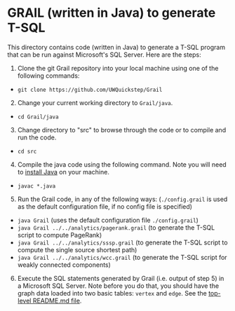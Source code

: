 GRAIL (written in Java) to generate T-SQL
==================================================
This directory contains code (written in Java) to generate a T-SQL program that
can be run against Microsoft's SQL Server. Here are the steps:

1. Clone the git Grail repository into your local machine using one of the
   following commands:
  * `git clone https://github.com/UWQuickstep/Grail`

2. Change your current working directory to `Grail/java`.
  * `cd Grail/java`

3. Change directory to "src" to browse through the code or to compile and run 
   the code.
  * `cd src`

4. Compile the java code using the following command. Note you will need to
   [install Java](https://java.com/en/download/help/index_installing.xml "Java Install Page")
   on your machine.
  * `javac *.java`

5. Run the Grail code, in any of the following ways: (`./config.grail` is used as
   the default configuration file, if no config file is specified)
  * `java Grail` (uses the default configuration file `./config.grail`)
  * `java Grail ../../analytics/pagerank.grail` 
     (to generate the T-SQL script to compute PageRank)
  * `java Grail ../../analytics/sssp.grail` 
     (to generate the T-SQL script to compute the single source shortest path)
  * `java Grail ../../analytics/wcc.grail` 
    (to generate the T-SQL script for weakly connected components)

6. Execute the SQL statements generated by Grail (i.e. output of step 5)
   in a Microsoft SQL Server. Note before you do that, you should have the
   graph data loaded into two basic tables: `vertex` and `edge`. See the 
   [top-level README.md file](../../README.md).